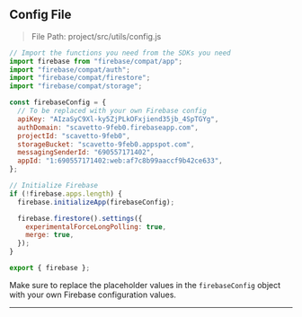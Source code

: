 
## Config File
> File Path: project/src/utils/config.js


```javascript
// Import the functions you need from the SDKs you need
import firebase from "firebase/compat/app";
import "firebase/compat/auth";
import "firebase/compat/firestore";
import "firebase/compat/storage";

const firebaseConfig = {
  // To be replaced with your own Firebase config
  apiKey: "AIzaSyC9Xl-ky5ZjPLkOFxjiend35jb_4SpTGYg",
  authDomain: "scavetto-9feb0.firebaseapp.com",
  projectId: "scavetto-9feb0",
  storageBucket: "scavetto-9feb0.appspot.com",
  messagingSenderId: "690557171402",
  appId: "1:690557171402:web:af7c8b99aaccf9b42ce633",
};

// Initialize Firebase
if (!firebase.apps.length) {
  firebase.initializeApp(firebaseConfig);

  firebase.firestore().settings({
    experimentalForceLongPolling: true,
    merge: true,
  });
}

export { firebase };
```

Make sure to replace the placeholder values in the `firebaseConfig` object with your own Firebase configuration values.

---


